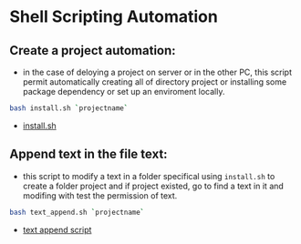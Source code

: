 # Shell Scripting Automation

## Create a project automation:

- in the case of deloying a project on server or in the other PC, this script permit automatically creating all of directory project or installing some package dependency or set up an enviroment locally.

```bash
bash install.sh `projectname`
```

- [install.sh](install.sh)

## Append text in the file text:

- this script to modify a text in a folder specifical using `install.sh` to create a folder project and if project existed, go to find a text in it and modifing with test the permission of text.

```bash
bash text_append.sh `projectname`
```

- [text append script](text_append.sh)